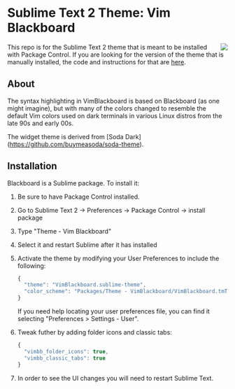 # Sublime Text 2 Theme: Vim Blackboard

<a href="https://raw.github.com/wiki/oubiwann/vim-blackboard-sublime-theme/images/Sublime-VimBlackboard.png">
  <img style="float:right" src="https://raw.github.com/wiki/oubiwann/vim-blackboard-sublime-theme/images/Sublime-VimBlackboard-small.png" />
</a>

This repo is for the Sublime Text 2 theme that is meant to be installed with
Package Control. If you are looking for the version of the theme that is
manually installed, the code and instructions for that are
<a href="https://github.com/oubiwann/Theme-VimBlackboard">here</a>.


## About

The syntax highlighting in VimBlackboard is based on Blackboard (as one might
imagine), but with many of the colors changed to resemble the default Vim colors
used on dark terminals in various Linux distros from the late 90s and early
00s.

The widget theme is derived from [Soda Dark] (https://github.com/buymeasoda/soda-theme).


## Installation

Blackboard is a Sublime package. To install it:

1. Be sure to have Package Control installed.

1. Go to Sublime Text 2 -> Preferences -> Package Control -> install package

1. Type "Theme - Vim Blackboard"

1. Select it and restart Sublime after it has installed

1. Activate the theme by modifying your User Preferences to include the
   following:

    ```javascript
    {
      "theme": "VimBlackboard.sublime-theme",
      "color_scheme": "Packages/Theme - VimBlackboard/VimBlackboard.tmTheme"
    }
    ```
    If you need help locating your user preferences file, you can find it
    selecting "Preferences > Settings - User".

1. Tweak futher by adding folder icons and classic tabs:

    ```javascript
    {
      "vimbb_folder_icons": true,
      "vimbb_classic_tabs": true
    }
    ```
1.  In order to see the UI changes you will need to restart Sublime Text.
